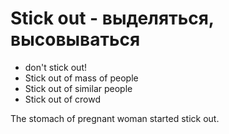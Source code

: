 # Stick out - выделяться, высовываться




- don't stick out!
- Stick out of mass of people
- Stick out of similar people
- Stick out of crowd

The stomach of pregnant woman started stick out.